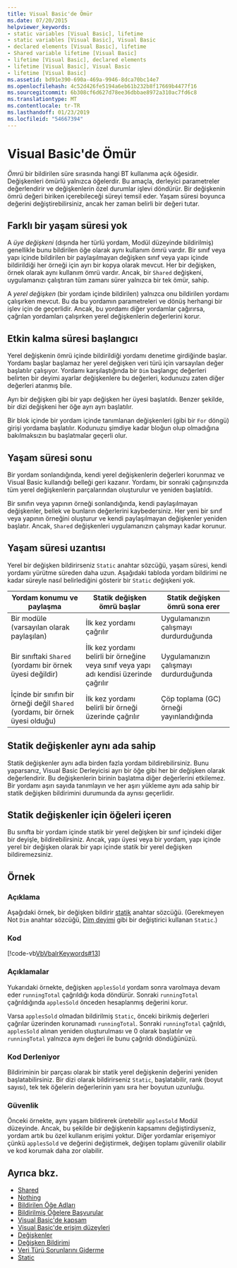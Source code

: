 ```yaml
---
title: Visual Basic'de Ömür
ms.date: 07/20/2015
helpviewer_keywords:
- static variables [Visual Basic], lifetime
- static variables [Visual Basic], Visual Basic
- declared elements [Visual Basic], lifetime
- Shared variable lifetime [Visual Basic]
- lifetime [Visual Basic], declared elements
- lifetime [Visual Basic], Visual Basic
- lifetime [Visual Basic]
ms.assetid: bd91e390-690a-469a-9946-8dca70bc14e7
ms.openlocfilehash: 4c52d426fe5194a6eb61b232b8f17669b4477f16
ms.sourcegitcommit: 6b308cf6d627d78ee36dbbae8972a310ac7fd6c8
ms.translationtype: MT
ms.contentlocale: tr-TR
ms.lasthandoff: 01/23/2019
ms.locfileid: "54667394"
---
```

# <a name="lifetime-in-visual-basic"></a>Visual Basic'de Ömür
*Ömrü* bir bildirilen süre sırasında hangi BT kullanıma açık öğesidir. Değişkenleri ömürlü yalnızca öğelerdir. Bu amaçla, derleyici parametreler değerlendirir ve değişkenlerin özel durumlar işlevi döndürür. Bir değişkenin ömrü değeri biriken içerebileceği süreyi temsil eder. Yaşam süresi boyunca değerini değiştirebilirsiniz, ancak her zaman belirli bir değeri tutar.  
  
## <a name="different-lifetimes"></a>Farklı bir yaşam süresi yok  
 A *üye değişkeni* (dışında her türlü yordam, Modül düzeyinde bildirilmiş) genellikle bunu bildirilen öğe olarak aynı kullanım ömrü vardır. Bir sınıf veya yapı içinde bildirilen bir paylaşılmayan değişken sınıf veya yapı içinde bildirildiği her örneği için ayrı bir kopya olarak mevcut. Her bir değişken, örnek olarak aynı kullanım ömrü vardır. Ancak, bir `Shared` değişkeni, uygulamanızı çalıştıran tüm zamanı sürer yalnızca bir tek ömür, sahip.  
  
 A *yerel değişken* (bir yordam içinde bildirilen) yalnızca onu bildirilen yordamı çalışırken mevcut. Bu da bu yordamın parametreleri ve dönüş herhangi bir işlev için de geçerlidir. Ancak, bu yordamı diğer yordamlar çağırırsa, çağrılan yordamları çalışırken yerel değişkenlerin değerlerini korur.  
  
## <a name="beginning-of-lifetime"></a>Etkin kalma süresi başlangıcı  
 Yerel değişkenin ömrü içinde bildirildiği yordamı denetime girdiğinde başlar. Yordamı başlar başlamaz her yerel değişken veri türü için varsayılan değer başlatılır çalışıyor. Yordamı karşılaştığında bir `Dim` başlangıç değerleri belirten bir deyimi ayarlar değişkenlere bu değerleri, kodunuzu zaten diğer değerleri atanmış bile.  
  
 Ayrı bir değişken gibi bir yapı değişken her üyesi başlatıldı. Benzer şekilde, bir dizi değişkeni her öğe ayrı ayrı başlatılır.  
  
 Bir blok içinde bir yordam içinde tanımlanan değişkenleri (gibi bir `For` döngü) girişi yordama başlatılır. Kodunuzu şimdiye kadar bloğun olup olmadığına bakılmaksızın bu başlatmalar geçerli olur.  
  
## <a name="end-of-lifetime"></a>Yaşam süresi sonu  
 Bir yordam sonlandığında, kendi yerel değişkenlerin değerleri korunmaz ve Visual Basic kullandığı belleği geri kazanır. Yordamı, bir sonraki çağırışınızda tüm yerel değişkenlerin parçalarından oluşturulur ve yeniden başlatıldı.  
  
 Bir sınıfın veya yapının örneği sonlandığında, kendi paylaşılmayan değişkenler, bellek ve bunların değerlerini kaybedersiniz. Her yeni bir sınıf veya yapının örneğini oluşturur ve kendi paylaşılmayan değişkenler yeniden başlatır. Ancak, `Shared` değişkenleri uygulamanızın çalışmayı kadar korunur.  
  
## <a name="extension-of-lifetime"></a>Yaşam süresi uzantısı  
 Yerel bir değişken bildirirseniz `Static` anahtar sözcüğü, yaşam süresi, kendi yordamı yürütme süreden daha uzun. Aşağıdaki tabloda yordam bildirimi ne kadar süreyle nasıl belirlediğini gösterir bir `Static` değişkeni yok.  
  
|Yordam konumu ve paylaşma|Statik değişken ömrü başlar|Statik değişken ömrü sona erer|  
|------------------------------------|-------------------------------------|-----------------------------------|  
|Bir modüle (varsayılan olarak paylaşılan)|İlk kez yordamı çağrılır|Uygulamanızın çalışmayı durdurduğunda|  
|Bir sınıftaki `Shared` (yordamı bir örnek üyesi değildir)|İlk kez yordamı belirli bir örneğine veya sınıf veya yapı adı kendisi üzerinde çağrılır|Uygulamanızın çalışmayı durdurduğunda|  
|İçinde bir sınıfın bir örneği değil `Shared` (yordamı, bir örnek üyesi olduğu)|İlk kez yordamı belirli bir örneği üzerinde çağrılır|Çöp toplama (GC) örneği yayınlandığında|  
  
## <a name="static-variables-of-the-same-name"></a>Statik değişkenler aynı ada sahip  
 Statik değişkenler aynı adla birden fazla yordam bildirebilirsiniz. Bunu yaparsanız, Visual Basic Derleyicisi ayrı bir öğe gibi her bir değişken olarak değerlendirir. Bu değişkenlerin birinin başlatma diğer değerlerini etkilemez. Bir yordamı aşırı sayıda tanımlayın ve her aşırı yükleme aynı ada sahip bir statik değişken bildirimini durumunda da aynısı geçerlidir.  
  
## <a name="containing-elements-for-static-variables"></a>Statik değişkenler için öğeleri içeren  
 Bu sınıfta bir yordam içinde statik bir yerel değişken bir sınıf içindeki diğer bir deyişle, bildirebilirsiniz. Ancak, yapı üyesi veya bir yordam, yapı içinde yerel bir değişken olarak bir yapı içinde statik bir yerel değişken bildiremezsiniz.  
  
## <a name="example"></a>Örnek  
  
### <a name="description"></a>Açıklama  
 Aşağıdaki örnek, bir değişken bildirir [statik](../../../../visual-basic/language-reference/modifiers/static.md) anahtar sözcüğü. (Gerekmeyen Not `Dim` anahtar sözcüğü, [Dim deyimi](../../../../visual-basic/language-reference/statements/dim-statement.md) gibi bir değiştirici kullanan `Static`.)  
  
### <a name="code"></a>Kod  
 [!code-vb[VbVbalrKeywords#13](../../../../visual-basic/language-reference/codesnippet/VisualBasic/lifetime_1.vb)]  
  
### <a name="comments"></a>Açıklamalar  
 Yukarıdaki örnekte, değişken `applesSold` yordam sonra varolmaya devam eder `runningTotal` çağrıldığı koda döndürür. Sonraki `runningTotal` çağrıldığında `applesSold` önceden hesaplanmış değerini korur.  
  
 Varsa `applesSold` olmadan bildirilmiş `Static`, önceki birikmiş değerleri çağrılar üzerinden korunamadı `runningTotal`. Sonraki `runningTotal` çağrıldı, `applesSold` alınan yeniden oluşturulması ve 0 olarak başlatılır ve `runningTotal` yalnızca aynı değeri ile bunu çağrıldı döndüğünüzü.  
  
### <a name="compiling-the-code"></a>Kod Derleniyor  
 Bildiriminin bir parçası olarak bir statik yerel değişkenin değerini yeniden başlatabilirsiniz. Bir dizi olarak bildirirseniz `Static`, başlatabilir, rank (boyut sayısı), tek tek öğelerin değerlerinin yanı sıra her boyutun uzunluğu.  
  
### <a name="security"></a>Güvenlik  
 Önceki örnekte, aynı yaşam bildirerek üretebilir `applesSold` Modül düzeyinde. Ancak, bu şekilde bir değişkenin kapsamını değiştirdiyseniz, yordam artık bu özel kullanım erişimi yoktur. Diğer yordamlar erişemiyor çünkü `applesSold` ve değerini değiştirmek, değişen toplamı güvenilir olabilir ve kod korumak daha zor olabilir.  
  
## <a name="see-also"></a>Ayrıca bkz.
- [Shared](../../../../visual-basic/language-reference/modifiers/shared.md)
- [Nothing](../../../../visual-basic/language-reference/nothing.md)
- [Bildirilen Öğe Adları](../../../../visual-basic/programming-guide/language-features/declared-elements/declared-element-names.md)
- [Bildirilmiş Öğelere Başvurular](../../../../visual-basic/programming-guide/language-features/declared-elements/references-to-declared-elements.md)
- [Visual Basic'de kapsam](../../../../visual-basic/programming-guide/language-features/declared-elements/scope.md)
- [Visual Basic'de erişim düzeyleri](../../../../visual-basic/programming-guide/language-features/declared-elements/access-levels.md)
- [Değişkenler](../../../../visual-basic/programming-guide/language-features/variables/index.md)
- [Değişken Bildirimi](../../../../visual-basic/programming-guide/language-features/variables/variable-declaration.md)
- [Veri Türü Sorunlarını Giderme](../../../../visual-basic/programming-guide/language-features/data-types/troubleshooting-data-types.md)
- [Static](../../../../visual-basic/language-reference/modifiers/static.md)
